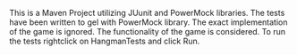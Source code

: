 This is a Maven Project utilizing JUunit and PowerMock libraries.
The tests have been written to gel with PowerMock library. The exact implementation of the game is ignored. The 
functionality of the game is considered.
To run the tests rightclick on HangmanTests and click Run.